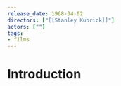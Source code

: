 ```yaml
---
release_date: 1968-04-02
directors: ["[[Stanley Kubrick]]"]
actors: [""]
tags: 
- films 
---
```

# Introduction

